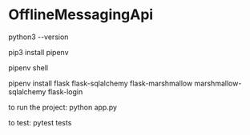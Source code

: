 # OfflineMessagingApi

python3 --version

pip3 install pipenv

pipenv shell

pipenv install flask flask-sqlalchemy flask-marshmallow marshmallow-sqlalchemy flask-login

to run the project:
python app.py

to test:
pytest tests
